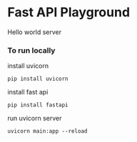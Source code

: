# Fast API Playground

Hello world server

### To run locally

install uvicorn
```commandline
pip install uvicorn
```

install fast api

```commandline
pip install fastapi
```

run uvicorn server 

```commandline
uvicorn main:app --reload
```
